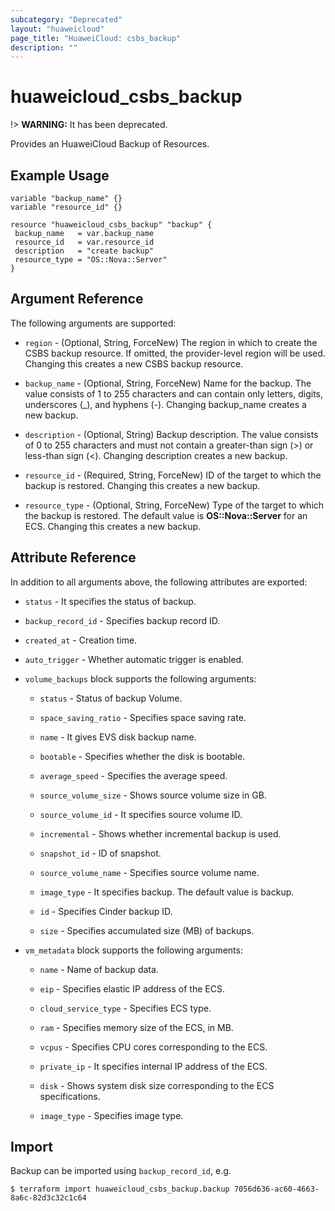 ```yaml
---
subcategory: "Deprecated"
layout: "huaweicloud"
page_title: "HuaweiCloud: csbs_backup"
description: ""
---
```


# huaweicloud_csbs_backup

!> **WARNING:** It has been deprecated.

Provides an HuaweiCloud Backup of Resources.

## Example Usage

 ```hcl
variable "backup_name" {}
variable "resource_id" {}

resource "huaweicloud_csbs_backup" "backup" {
  backup_name   = var.backup_name
  resource_id   = var.resource_id
  description   = "create backup"
  resource_type = "OS::Nova::Server"
}

 ```

## Argument Reference

The following arguments are supported:

* `region` - (Optional, String, ForceNew) The region in which to create the CSBS backup resource. If omitted, the
  provider-level region will be used. Changing this creates a new CSBS backup resource.

* `backup_name` - (Optional, String, ForceNew) Name for the backup. The value consists of 1 to 255 characters and can
  contain only letters, digits, underscores (_), and hyphens (-). Changing backup_name creates a new backup.

* `description` - (Optional, String) Backup description. The value consists of 0 to 255 characters and must not contain
  a greater-than sign (>) or less-than sign (<). Changing description creates a new backup.

* `resource_id` - (Required, String, ForceNew) ID of the target to which the backup is restored. Changing this creates a
  new backup.

* `resource_type` - (Optional, String, ForceNew) Type of the target to which the backup is restored. The default value
  is **OS::Nova::Server** for an ECS. Changing this creates a new backup.

## Attribute Reference

In addition to all arguments above, the following attributes are exported:

* `status` - It specifies the status of backup.

* `backup_record_id` - Specifies backup record ID.

* `created_at` - Creation time.

* `auto_trigger` - Whether automatic trigger is enabled.

* `volume_backups` block supports the following arguments:

  + `status` - Status of backup Volume.

  + `space_saving_ratio` - Specifies space saving rate.

  + `name` - It gives EVS disk backup name.

  + `bootable` - Specifies whether the disk is bootable.

  + `average_speed` - Specifies the average speed.

  + `source_volume_size` - Shows source volume size in GB.

  + `source_volume_id` - It specifies source volume ID.

  + `incremental` - Shows whether incremental backup is used.

  + `snapshot_id` - ID of snapshot.

  + `source_volume_name` - Specifies source volume name.

  + `image_type` - It specifies backup. The default value is backup.

  + `id` - Specifies Cinder backup ID.

  + `size` - Specifies accumulated size (MB) of backups.

* `vm_metadata` block supports the following arguments:

  + `name` - Name of backup data.

  + `eip` - Specifies elastic IP address of the ECS.

  + `cloud_service_type` - Specifies ECS type.

  + `ram` - Specifies memory size of the ECS, in MB.

  + `vcpus` - Specifies CPU cores corresponding to the ECS.

  + `private_ip` - It specifies internal IP address of the ECS.

  + `disk` - Shows system disk size corresponding to the ECS specifications.

  + `image_type` - Specifies image type.

## Import

Backup can be imported using  `backup_record_id`, e.g.

```
$ terraform import huaweicloud_csbs_backup.backup 7056d636-ac60-4663-8a6c-82d3c32c1c64
```
